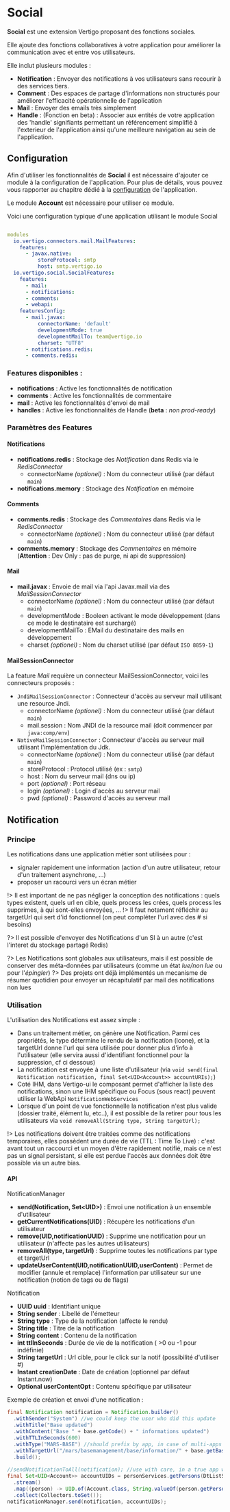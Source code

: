 # Social

**Social** est une extension Vertigo proposant des fonctions sociales.

Elle ajoute des fonctions collaboratives à votre application pour améliorer la communication avec et entre vos utilisateurs.

Elle inclut plusieurs modules :

- **Notification** : Envoyer des notifications à vos utilisateurs sans recourir à des services tiers.
- **Comment** : Des espaces de partage d'informations non structurés pour améliorer l'efficacité opérationnelle de l'application
- **Mail** : Envoyer des emails très simplement
- **Handle** : (Fonction en beta) : Associer aux entités de votre application des 'handle' signifiants permettant un référencement simplifié à l'exterieur de l'application ainsi qu'une meilleure navigation au sein de l'application.

## Configuration

Afin d'utiliser les fonctionnalités de **Social** il est nécessaire d'ajouter ce module à la configuration de l'application.
Pour plus de détails, vous pouvez vous rapporter au chapitre dédié à la [configuration](/basic/configuration) de l'application.

Le module **Account** est nécessaire pour utiliser ce module.

Voici une configuration typique d'une application utilisant le module Social

```yaml

modules
  io.vertigo.connectors.mail.MailFeatures:
    features:
      - javax.native:
          storeProtocol: smtp
          host: smtp.vertigo.io
  io.vertigo.social.SocialFeatures:
    features:
      - mail:
      - notifications:
      - comments:
      - webapi:
    featuresConfig:
	  - mail.javax:
          connectorName: 'default'
          developmentMode: true
          developmentMailTo: team@vertigo.io
          charset: "UTF8"
      - notifications.redis:
      - comments.redis:
```

### Features disponibles :
- **notifications** : Active les fonctionnalités de notification
- **comments** : Active les fonctionnalités de commentaire
- **mail** : Active les fonctionnalités d'envoi de mail
- **handles** : Active les fonctionnalités de Handle (**beta** : *non prod-ready*)

### Paramètres des Features 

#### Notifications
- **notifications.redis** : Stockage des *Notification* dans Redis via le *RedisConnector*
  - connectorName *(optionel)* : Nom du connecteur utilisé (par défaut `main`)
- **notifications.memory** : Stockage des *Notification* en mémoire

#### Comments
- **comments.redis** : Stockage des *Commentaires* dans Redis via le *RedisConnector*
  - connectorName *(optionel)* : Nom du connecteur utilisé (par défaut `main`)
- **comments.memory** : Stockage des *Commentaires* en mémoire (**Attention** : Dev Only : pas de purge, ni api de suppression)

#### Mail
- **mail.javax** : Envoie de mail via l'api Javax.mail via des *MailSessionConnector*
  - connectorName *(optionel)* : Nom du connecteur utilisé (par défaut `main`)
  - developmentMode : Booleen activant le mode développement (dans ce mode le destinataire est surchargé)
  - developmentMailTo  : EMail du destinataire des mails en développement
  - charset *(optionel)* : Nom du charset utilisé (par défaut `ISO 8859-1`)

#### MailSessionConnector

La feature *Mail* requière un connecteur MailSessionConnector, voici les connecteurs proposés : 

- `JndiMailSessionConnector` : Connecteur d'accès au serveur mail utilisant une resource Jndi.
  - connectorName *(optionel)* : Nom du connecteur utilisé (par défaut `main`)
  - mail.session : Nom JNDI de la resource mail (doit commencer par `java:comp/env`)
- `NativeMailSessionConnector` : Connecteur d'accès au serveur mail utilisant l'implémentation du Jdk.
  - connectorName *(optionel)* : Nom du connecteur utilisé (par défaut `main`)
  - storeProtocol : Protocol utilisé (ex : `smtp`)
  - host : Nom du serveur mail (dns ou ip)
  - port *(optionel)* : Port réseau
  - login *(optionel)* : Login d'accès au serveur mail
  - pwd *(optionel)* : Password d'accès au serveur mail
  
  
## Notification

### Principe

Les notifications dans une application métier sont utilisées pour :
- signaler rapidement une information (action d'un autre utilisateur, retour d'un traitement asynchrone, ...)
- proposer un racourci vers un écran métier

!> Il est important de ne pas négliger la conception des notifications : quels types existent, quels url en cible, quels process les crées, quels process les supprimes, à qui sont-elles envoyées, ...
!> Il faut notament réfléchir au targetUrl qui sert d'id fonctionnel (on peut compléter l'url avec des # si besoins)

?> Il est possible d'envoyer des Notifications d'un SI à un autre (c'est l'interet du stockage partagé Redis)

?> Les Notifications sont globales aux utilisateurs, mais il est possible de conserver des méta-données par utilisateurs (comme un état *lue/non lue* ou pour l'*épingler*)
?> Des projets ont déjà implémentés un mecanisme de résumer quotidien pour envoyer un récapitulatif par mail des notifications non lues


### Utilisation

L'utilisation des Notifications est assez simple : 
- Dans un traitement métier, on génère une Notification. Parmi ces propriétés, le type détermine le rendu de la notification (icone), et la targetUrl donne l'url qui sera utilisée pour donner plus d'info à l'utilisateur (elle servira aussi d'identifiant fonctionnel pour la suppression, cf ci dessous)
- La notification est envoyée à une liste d'utilisateur (via `void send(final Notification notification, final Set<UID<Account>> accountURIs);`)
- Coté IHM, dans Vertigo-ui le composant <v-notification> permet d'afficher la liste des notifications, sinon une IHM spécifique ou Focus (sous react) peuvent utiliser la WebApi `NotificationWebServices`
- Lorsque d'un point de vue fonctionnelle la notification n'est plus valide (dossier traité, élément lu, etc..), il est possible de la retirer pour tous les utilisateurs via `void removeAll(String type, String targetUrl);`
	
!> Les notifications doivent être traitées comme des notifications temporaires, elles possèdent une durée de vie (TTL : Time To Live) : c'est avant tout un raccourci et un moyen d'être rapidement notifié, mais ce n'est pas un signal persistant, si elle est perdue l'accès aux données doit être possible via un autre bias.

#### API

NotificationManager
- **send(Notification, Set<UID<Account>>)** : Envoi une notification à un ensemble d'utilisateur
- **getCurrentNotifications(UID<Account>)** : Récupère les notifications d'un utilisateur
- **remove(UID<Account>,notificationUUID)** : Supprime une notification pour un utilisateur (n'affecte pas les autres utilisateurs)
- **removeAll(type, targetUrl)** : Supprime toutes les notifications par type et targetUrl
- **updateUserContent(UID<Account>,notificationUUID,userContent)** : Permet de modifier (annule et remplace) l'information par utilisateur sur une notification (notion de tags ou de flags)

Notification
- **UUID uuid** : Identifiant unique
- **String sender** : Libellé de l'émetteur 
- **String type** : Type de la notification (affecte le rendu)
- **String title** : Titre de la notification
- **String content** : Contenu de la notification
- **int ttlInSeconds** : Durée de vie de la notification ( >0 ou -1 pour indéfinie)
- **String targetUrl** : Url cible, pour le click sur la notif (possibilité d'utiliser #)
- **Instant creationDate** : Date de création (optionnel par défaut Instant.now)
- **Optional<String> userContentOpt** : Contenu spécifique par utilisateur

Exemple de création et envoi d'une notification :

```Java
final Notification notification = Notification.builder()
  .withSender("System") //we could keep the user who did this update
  .withTitle("Base updated")
  .withContent("Base " + base.getCode() + " informations updated")
  .withTTLInSeconds(600)
  .withType("MARS-BASE") //should prefix by app, in case of multi-apps notifications
  .withTargetUrl("/mars/basemanagement/base/information/" + base.getBaseId()) //we may use a parameter to reference the good url
  .build();
 
//sendNotificationToAll(notification); //use with care, in a true app we should use security rules to get the users list
final Set<UID<Account>> accountUIDs = personServices.getPersons(DtListState.of(null))
  .stream()
  .map((person) -> UID.of(Account.class, String.valueOf(person.getPersonId())))
  .collect(Collectors.toSet());
notificationManager.send(notification, accountUIDs);
```
